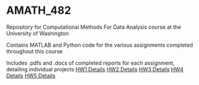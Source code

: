# AMATH_482
Repository for Computational Methods For Data Analysis course at the University of Washington

Contains MATLAB and Python code for the various assignments completed throughout this course

Includes .pdfs and .docs of completed reports for each assignment, detailing individual projects
[HW1 Details](HW1/HW1_Info)
[HW2 Details](HW2/HW1_Info)
[HW3 Details](HW3/HW1_Info)
[HW4 Details](HW4/HW1_Info)
[HW5 Details](HW5/HW1_Info)

